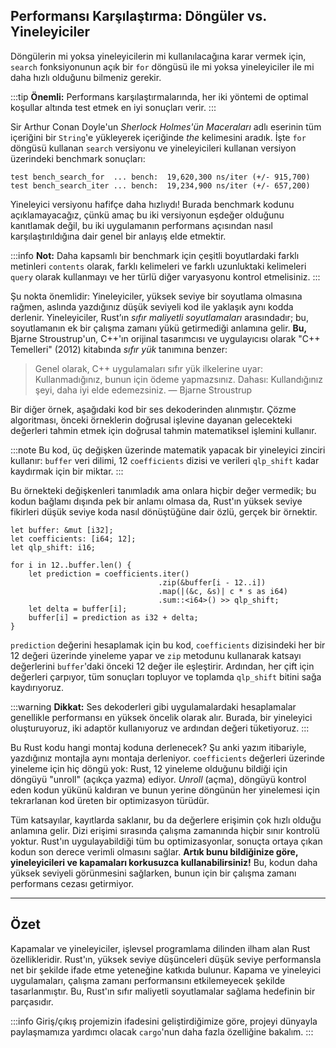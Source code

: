 ## Performansı Karşılaştırma: Döngüler vs. Yineleyiciler

Döngülerin mi yoksa yineleyicilerin mi kullanılacağına karar vermek için, `search` fonksiyonunun açık bir `for` döngüsü ile mi yoksa yineleyiciler ile mi daha hızlı olduğunu bilmeniz gerekir.

:::tip
**Önemli:** Performans karşılaştırmalarında, her iki yöntemi de optimal koşullar altında test etmek en iyi sonuçları verir.
:::

Sir Arthur Conan Doyle'un *Sherlock Holmes'ün Maceraları* adlı eserinin tüm içeriğini bir `String`'e yükleyerek içeriğinde *the* kelimesini aradık. İşte `for` döngüsü kullanan `search` versiyonu ve yineleyicileri kullanan versiyon üzerindeki benchmark sonuçları:

```text
test bench_search_for  ... bench:  19,620,300 ns/iter (+/- 915,700)
test bench_search_iter ... bench:  19,234,900 ns/iter (+/- 657,200)
```

Yineleyici versiyonu hafifçe daha hızlıydı! Burada benchmark kodunu açıklamayacağız, çünkü amaç bu iki versiyonun eşdeğer olduğunu kanıtlamak değil, bu iki uygulamanın performans açısından nasıl karşılaştırıldığına dair genel bir anlayış elde etmektir.

:::info
**Not:** Daha kapsamlı bir benchmark için çeşitli boyutlardaki farklı metinleri `contents` olarak, farklı kelimeleri ve farklı uzunluktaki kelimeleri `query` olarak kullanmayı ve her türlü diğer varyasyonu kontrol etmelisiniz.
:::

Şu nokta önemlidir: Yineleyiciler, yüksek seviye bir soyutlama olmasına rağmen, aslında yazdığınız düşük seviyeli kod ile yaklaşık aynı kodda derlenir. Yineleyiciler, Rust’ın *sıfır maliyetli soyutlamaları* arasındadır; bu, soyutlamanın ek bir çalışma zamanı yükü getirmediği anlamına gelir. **Bu,** Bjarne Stroustrup'un, C++'ın orijinal tasarımcısı ve uygulayıcısı olarak "C++ Temelleri" (2012) kitabında *sıfır yük* tanımına benzer:

> Genel olarak, C++ uygulamaları sıfır yük ilkelerine uyar: Kullanmadığınız, bunun için ödeme yapmazsınız. Dahası: Kullandığınız şeyi, daha iyi elde edemezsiniz.
> — Bjarne Stroustrup

Bir diğer örnek, aşağıdaki kod bir ses dekoderinden alınmıştır. Çözme algoritması, önceki örneklerin doğrusal işlevine dayanan gelecekteki değerleri tahmin etmek için doğrusal tahmin matematiksel işlemini kullanır. 

:::note
Bu kod, üç değişken üzerinde matematik yapacak bir yineleyici zinciri kullanır: `buffer` veri dilimi, 12 `coefficients` dizisi ve verileri `qlp_shift` kadar kaydırmak için bir miktar.
:::

Bu örnekteki değişkenleri tanımladık ama onlara hiçbir değer vermedik; bu kodun bağlamı dışında pek bir anlamı olmasa da, Rust'ın yüksek seviye fikirleri düşük seviye koda nasıl dönüştüğüne dair özlü, gerçek bir örnektir.

```rust,ignore
let buffer: &mut [i32];
let coefficients: [i64; 12];
let qlp_shift: i16;

for i in 12..buffer.len() {
    let prediction = coefficients.iter()
                                 .zip(&buffer[i - 12..i])
                                 .map(|(&c, &s)| c * s as i64)
                                 .sum::<i64>() >> qlp_shift;
    let delta = buffer[i];
    buffer[i] = prediction as i32 + delta;
}
```

`prediction` değerini hesaplamak için bu kod, `coefficients` dizisindeki her bir 12 değeri üzerinde yineleme yapar ve `zip` metodunu kullanarak katsayı değerlerini `buffer`'daki önceki 12 değer ile eşleştirir. Ardından, her çift için değerleri çarpıyor, tüm sonuçları topluyor ve toplamda `qlp_shift` bitini sağa kaydırıyoruz.

:::warning
**Dikkat:** Ses dekoderleri gibi uygulamalardaki hesaplamalar genellikle performansı en yüksek öncelik olarak alır. Burada, bir yineleyici oluşturuyoruz, iki adaptör kullanıyoruz ve ardından değeri tüketiyoruz.
:::

Bu Rust kodu hangi montaj koduna derlenecek? Şu anki yazım itibariyle, yazdığınız montajla aynı montaja derleniyor. `coefficients` değerleri üzerinde yineleme için hiç döngü yok: Rust, 12 yineleme olduğunu bildiği için döngüyü "unroll" (açıkça yazma) ediyor. *Unroll* (açma), döngüyü kontrol eden kodun yükünü kaldıran ve bunun yerine döngünün her yinelemesi için tekrarlanan kod üreten bir optimizasyon türüdür.

Tüm katsayılar, kayıtlarda saklanır, bu da değerlere erişimin çok hızlı olduğu anlamına gelir. Dizi erişimi sırasında çalışma zamanında hiçbir sınır kontrolü yoktur. Rust'ın uygulayabildiği tüm bu optimizasyonlar, sonuçta ortaya çıkan kodun son derece verimli olmasını sağlar. **Artık bunu bildiğinize göre, yineleyicileri ve kapamaları korkusuzca kullanabilirsiniz!** Bu, kodun daha yüksek seviyeli görünmesini sağlarken, bunun için bir çalışma zamanı performans cezası getirmiyor.

---

## Özet

Kapamalar ve yineleyiciler, işlevsel programlama dilinden ilham alan Rust özellikleridir. Rust'ın, yüksek seviye düşünceleri düşük seviye performansla net bir şekilde ifade etme yeteneğine katkıda bulunur. Kapama ve yineleyici uygulamaları, çalışma zamanı performansını etkilemeyecek şekilde tasarlanmıştır. Bu, Rust'ın sıfır maliyetli soyutlamalar sağlama hedefinin bir parçasıdır.

:::info
Giriş/çıkış projemizin ifadesini geliştirdiğimize göre, projeyi dünyayla paylaşmamıza yardımcı olacak `cargo`'nun daha fazla özelliğine bakalım.
:::